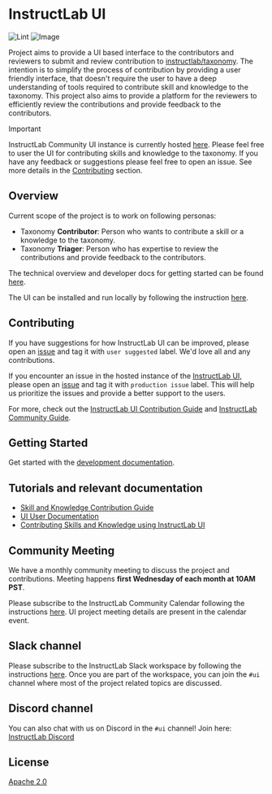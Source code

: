 # InstructLab UI

![Lint](https://github.com/instructlab/ui/actions/workflows/lint-ui.yml/badge.svg?branch=main)
![Image](https://github.com/instructlab/ui/actions/workflows/images.yml/badge.svg?branch=main)

Project aims to provide a UI based interface to the contributors and reviewers to submit and review contribution to [instructlab/taxonomy](https://github.com/instructlab/taxonomy).
The intention is to simplify the process of contribution by providing a user friendly interface, that doesn't require the user to have a deep understanding of tools required to contribute skill and knowledge to the taxonomy. This project also aims to provide a platform for the reviewers to efficiently review the contributions and provide feedback to the contributors.

> [!IMPORTANT]
> InstructLab Community UI instance is currently hosted [here](https://ui.instructlab.ai). Please feel free to user the UI for contributing skills and knowledge to the taxonomy. If you have any feedback or suggestions please feel free to open an issue. See more details in the [Contributing](#contributing) section.

## Overview

Current scope of the project is to work on following personas:

- Taxonomy **Contributor**: Person who wants to contribute a skill or a knowledge to the taxonomy.
- Taxonomy **Triager**: Person who has expertise to review the contributions and provide feedback to the contributors.

The technical overview and developer docs for getting started can be found [here](docs/development.md).

The UI can be installed and run locally by following the instruction [here](installers/podman/README.md).

## Contributing

If you have suggestions for how InstructLab UI can be improved, please open an [issue](https://github.com/instructlab/ui/issues) and tag it with `user suggested` label. We'd love all and any contributions.

If you encounter an issue in the hosted instance of the [InstructLab UI](ui.instructlab.ai), please open an [issue](https://github.com/instructlab/ui/issues) and tag it with `production issue` label. This will help us prioritize the issues and provide a better support to the users.

For more, check out the [InstructLab UI Contribution Guide](CONTRIBUTING.md)
and [InstructLab Community Guide](https://github.com/instructlab/community/blob/main/CONTRIBUTING.md).

## Getting Started

Get started with the [development documentation](docs/development.md).

## Tutorials and relevant documentation

- [Skill and Knowledge Contribution Guide](https://docs.instructlab.ai/taxonomy/)
- [UI User Documentation](https://docs.instructlab.ai/user-interface/ui_overview/)
- [Contributing Skills and Knowledge using InstructLab UI](https://developer.ibm.com/tutorials/awb-contributing-llm-granite-instructlab-ui/)

## Community Meeting

We have a monthly community meeting to discuss the project and contributions. Meeting happens **first Wednesday of each month at 10AM PST**.

Please subscribe to the InstructLab Community Calendar following the instructions [here](https://github.com/instructlab/community/blob/main/Collaboration.md). UI project meeting details are present in the calendar event.

## Slack channel

Please subscribe to the InstructLab Slack workspace by following the instructions [here](https://github.com/instructlab/community/blob/main/Collaboration.md#chat). Once you are part of the workspace, you can join the `#ui` channel where most of the project related topics are discussed.

## Discord channel

You can also chat with us on Discord in the `#ui` channel! Join here: [InstructLab Discord](https://discord.gg/Fa6tRapUZ2)

## License

[Apache 2.0](LICENSE)
